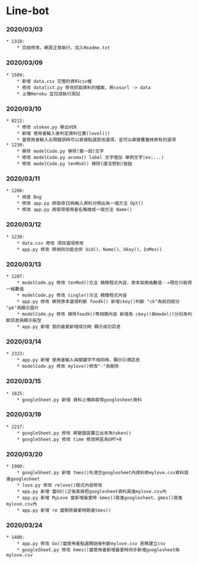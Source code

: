 # Line-bot  

### 2020/03/03
```
* 1318:  
	* 完成修改，網頁正常執行，加入Readme.txt  
```
### 2020/03/09
```
* 1509:  
	* 新增 data.csv 完整的資料csv檔
	* 修改 datalist.py 修改抓取資料的檔案，將cosurl -> data
	* 上傳Heroku 並完成執行測試
```
### 2020/03/10
```
* 0212:  
	* 修改 utoken.py 移出VER
	* 新增 使用者輸入後判定資料位置(level())
	* 當使用者輸入出現錯誤時可以直接點選其他選項，並可以直接覆蓋掉原有的選項
* 1230:
	* 移除 modelCode.py 移除(第一段)文字
	* 修改 modelCode.py aroma() label 文字增加 舉例文字(ex:...)
	* 修改 modelCode.py tenMod() 移除(還沒想到)按鈕
```
### 2020/03/11
```
* 1200:  
	* 檢查 Bug
	* 修改 app.py 將取得ID與輸入資料分隔出為一個方法 Opt()
	* 修改 app.py 將取得使用者名稱換成一個方法 Name()
```
### 2020/03/12
```
* 1230:  
	* data.csv 修改 項目選項修改
	* app.py 修改 將相同功能合併 Uid()、Name()、Ukey()、InMes()
```
### 2020/03/13
```
* 1207:  
	* modelCode.py 修改 tenMod()方法 精簡程式內容，原本取兩格數值-->現在只取得一格數值
	* modelCode.py 修改 single()方法 精簡程式內容
	* app.py 修改 移除原本選項判斷 foodk() 新增ckey()判斷 "ck"為前四部分 "pk"為顯示圖片
	* modelCode.py 修改 移除foodk()等相關內容 新增為 ckey()與model()分別為判斷訊息與顯示板型
	* app.py 新增 我的最愛新增成功時 顯示成功訊息
```
### 2020/03/14
```
* 2323:  
	* app.py 新增 使用者輸入與關鍵字不相同時，顯示引導訊息
	* modelCode.py 修改 mylove()修改"-"為刪除
```
### 2020/03/15
```
* 1825:  
	* googleSheet.py 新增 資料上傳與取得googlesheet資料
```
### 2020/03/19
```
* 2217:  
	* googleSheet.py 修改 將驗證區獨立出來為token()
	* googleSheet.py 修改 time 修改時區為GMT+8
```
### 2020/03/20
```
* 1900:  
	* googleSheet.py 新增 tmes()先清空googlesheet內資料將mylove.csv資料寫進googlesheet
	* love.py 修改 relove()程式內容修改
	* app.py 新增 當GO()之後直接把googlesheet資料寫進mylove.csv內
	* app.py 新增 MyLove 當新增最愛時 kmes()寫進googlesheet、gmes()寫進mylove.csv內
	* app.py 新增 re 當刪除最愛時跑進tmes()
```
### 2020/03/24
```
* 1400:  
	* app.py 修改 Go()當使用者點選開始後判斷mylove.csv 若無建立csv
	* googleSheet.py 修改 kmes()當使用者新增最愛時同步新增googlesheet與mylove.csv
```
